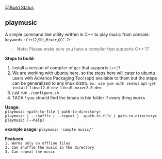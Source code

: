 [![Build Status](https://travis-ci.org/Optimaton/playmusic.svg?branch=master)](https://travis-ci.org/Optimaton/playmusic)

## playmusic
A simple command line utility written in C++ to play music from console. <br>
`keywords` : `C++17`,`SDL`,`Mixer`,`GCC 7+`

> Note: Please make sure you have a compiler that supports C++ 17

**Steps to build:**
1. Install a version of compiler of `gcc` that supports `C++17`.
2. We are working with ubuntu here. so the steps here will cater to ubuntu users with Advance Packaging Tool (apt) available to them but the steps can be generalized to any linux distro. `ex: use yum with centos`
`apt-get install libsdl2.0-dev libsdl-mixer2.0-dev`
3. just run `./configure.sh`
4.  TADA ! you should find the binary in bin folder if every thing works

**Usage:** <br>
`playmusic <path-to-file | path-to-directory>` <br>
`playmusic [ --shuffle | --repeat ]  <path-to-file | path-to-directory>` <br>
`playmusic [--help]` <br>

**example usage:** `playmusic 'sample music/'`

**Features** <br>
`1. Works only on offline files` <br>
`2. Can shuffle the music in the directory` <br>
`3. Can repeat the music` <br>

